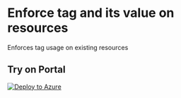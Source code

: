# Enforce tag and its value on resources

Enforces tag usage on existing resources

## Try on Portal

[![Deploy to Azure](http://azuredeploy.net/deploybutton.png)](https%3A%2F%2Fgithub.com%2Fseb07-cloud%2Fazure-policy%2Fblob%2F8114e5831f654d37d9a18411e6bb39ce609d2e47%2Ftagging-prod%2Fresource%2FRequire%2520a%2520tag%2520on%2520resources%2Fazurepolicy.json)
